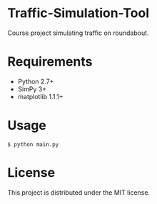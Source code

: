 Traffic-Simulation-Tool
=====================

Course project simulating traffic on roundabout.


Requirements
============
- Python 2.7+
- SimPy 3+
- matplotlib 1.1.1+


Usage
=====
```$ python main.py```


License
=======
This project is distributed under the MIT license.
